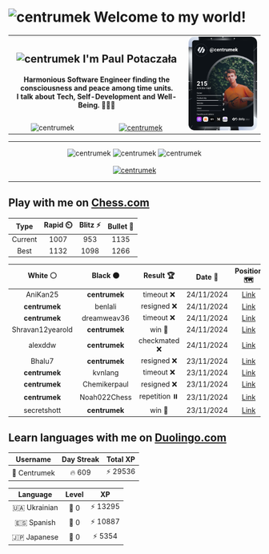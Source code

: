 <h1>
  <img
    src="https://emojis.slackmojis.com/emojis/images/1531849430/4246/blob-sunglasses.gif"
    width="30"
    alt="centrumek"
  />
  Welcome to my world!
</h1>

<table>
  <tbody>
    <tr>
      <td align="center" width="70%" colspan="2">
        <h2>
          <img
            src="https://raw.githubusercontent.com/MartinHeinz/MartinHeinz/master/wave.gif"
            width="30px"
            alt="centrumek"
          />
          I'm Paul Potaczała
        </h2>
        <h4>
          Harmonious Software Engineer finding the consciousness and peace among time units.
          <br/>
          I talk about Tech, Self-Development and Well-Being. 🌿🧘🚀
        </h4>
      </td>
      <td width="30%" rowspan="2">
        <a href="https://app.daily.dev/centrumek">
          <img
            src="./devcard.svg"
            alt="centrumek"
          />
        </a>
      </td>
    </tr>
    <tr align="center">
      <td>
        <img
          src="https://komarev.com/ghpvc/?username=centrumek&label=visitors&color=0e75b6&style=flat"
          alt="centrumek"
        >
      </td>
      <td>
        <a href="https://stackoverflow.com/users/14496012/centrumek">
          <img
            src="https://stackoverflow.com/users/flair/14496012.png?theme=dark"
            alt="centrumek"
          >
        </a>
      </td>
    </tr>
  </tbody>
</table>

---
<div align="center">
  <img 
    src="https://github-readme-stats.vercel.app/api?username=centrumek&show_icons=true&count_private=true&theme=dark&hide_border=true&hide=issues,contribs&bg_color=00000000"
    alt="centrumek"
  />
  <img
    src="https://github-readme-stats.vercel.app/api/top-langs/?username=centrumek&layout=compact&hide_border=true&theme=dark&bg_color=00000000&langs_count=6&exclude_repo=air-statistic-app"
    alt="centrumek"
  />
  <img 
    src="https://github-readme-streak-stats.herokuapp.com?user=centrumek&theme=dark&hide_border=true&background=FFFFFF00"
    alt="centrumek"
  />
  <br/>
  <br/>
  <a href="https://www.buymeacoffee.com/centrumek">
    <img
      src="https://cdn.buymeacoffee.com/buttons/v2/default-orange.png"
      height="50"
      width="210"
      alt="centrumek"
    />
  </a>
</div>

---

## Play with me on [Chess.com](https://www.chess.com/member/centrumek)

<div align="center">
<!--START_SECTION:chessStats-->
<!-- Automatically generated with https://github.com/Balastrong/chess-stats-action -->

| Type | Rapid ⏲️ | Blitz ⚡ | Bullet 🔫 |
|:---:|:---:|:---:|:---:|
| Current | 1007 | 953 | 1135 |
| Best | 1132 | 1098 | 1266 |

| White ⚪ | Black ⚫ | Result 🏆 | Date 📅 | Position 🗺️ | Type 🕕 |
|:---:|:---:|:---:|:---:|:---:|:---:|
| AniKan25 | **centrumek** | timeout ❌ | 24/11/2024 | <a href="http://www.ee.unb.ca/cgi-bin/tervo/fen.pl?select=3rk2r/1Q6/2p1p2p/2P1N3/3P1R2/6qP/6P1/5R1K b k -">Link</a> | Bullet |
| **centrumek** | benlali | resigned ❌ | 24/11/2024 | <a href="http://www.ee.unb.ca/cgi-bin/tervo/fen.pl?select=1k6/1p3p1p/4pP2/8/8/2nr1P2/1K4PP/6r1 w - -">Link</a> | Bullet |
| **centrumek** | dreamweav36 | timeout ❌ | 24/11/2024 | <a href="http://www.ee.unb.ca/cgi-bin/tervo/fen.pl?select=8/8/3p1k2/2p2p1p/2K3p1/4N3/8/8 w - -">Link</a> | Bullet |
| Shravan12yearold | **centrumek** | win 🥇 | 24/11/2024 | <a href="http://www.ee.unb.ca/cgi-bin/tervo/fen.pl?select=8/3K4/8/p7/r1k5/8/8/8 w - -">Link</a> | Bullet |
| alexddw | **centrumek** | checkmated ❌ | 24/11/2024 | <a href="http://www.ee.unb.ca/cgi-bin/tervo/fen.pl?select=7k/R5Q1/7p/4P1p1/3N4/7P/5PPK/2rq4 b - -">Link</a> | Bullet |
| Bhalu7 | **centrumek** | resigned ❌ | 23/11/2024 | <a href="http://www.ee.unb.ca/cgi-bin/tervo/fen.pl?select=8/p1k4p/1pp1p3/8/6P1/7P/PPP2B2/2KR4 b - -">Link</a> | Bullet |
| **centrumek** | kvnlang | timeout ❌ | 23/11/2024 | <a href="http://www.ee.unb.ca/cgi-bin/tervo/fen.pl?select=5rk1/3N3p/1p2p1p1/pqP2p2/4bP1P/4p1P1/4K3/2Q5 w - -">Link</a> | Bullet |
| **centrumek** | Chemikerpaul | resigned ❌ | 23/11/2024 | <a href="http://www.ee.unb.ca/cgi-bin/tervo/fen.pl?select=r3r1k1/p3bpp1/1p6/6p1/P2q4/1P1n4/6PP/2R2R1K w - -">Link</a> | Bullet |
| **centrumek** | Noah022Chess | repetition ⏸️ | 23/11/2024 | <a href="http://www.ee.unb.ca/cgi-bin/tervo/fen.pl?select=8/8/5k1p/6p1/6P1/5K1P/8/8 w - -">Link</a> | Bullet |
| secretshott | **centrumek** | win 🥇 | 23/11/2024 | <a href="http://www.ee.unb.ca/cgi-bin/tervo/fen.pl?select=8/8/2p3k1/2Pb4/3P4/Pp4KP/1R4P1/8 w - -">Link</a> | Bullet |

<!--END_SECTION:chessStats-->
</div>

## Learn languages with me on [Duolingo.com](https://www.duolingo.com/profile/Centrumek)

<div align="center">
<!--START_SECTION:duolingoStats-->
<!-- Automatically generated with https://github.com/centrumek/duolingo-readme-stats-->

| Username | Day Streak | Total XP |
|:---:|:---:|:---:|
| 👤 Centrumek | 🔥 609 | ⚡ 29536 |

| Language | Level | XP |
|:---:|:---:|:---:|
| 🇺🇦 Ukrainian | 👑 0 | ⚡ 13295 |
| 🇪🇸 Spanish | 👑 0 | ⚡ 10887 |
| 🇯🇵 Japanese | 👑 0 | ⚡ 5354 |

<!--END_SECTION:duolingoStats-->
</div>
<!--
**centrumek/centrumek** is a ✨ _special_ ✨ repository because its `README.md` (this file) appears on your GitHub profile.

Here are some ideas to get you started:

- 🔭 I’m currently working on ...
- 🌱 I’m currently learning ...
- 👯 I’m looking to collaborate on ...
- 🤔 I’m looking for help with ...
- 💬 Ask me about ...
- 📫 How to reach me: ...
- 😄 Pronouns: ...
- ⚡ Fun fact: ...
-->
